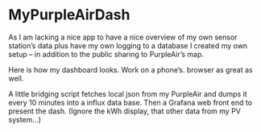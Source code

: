 # MyPurpleAirDash

As I am lacking a nice app to have a nice overview of my own sensor station’s data plus have my own logging to a database I created my own setup – in addition to the public sharing to PurpleAir’s map.

Here is how my dashboard looks. Work on a phone’s. browser as great as well.

A little bridging script fetches local json from my PurpleAir and dumps it every 10 minutes into a influx data base. Then a Grafana web front end to present the dash. (Ignore the kWh display, that other data from my PV system…)
